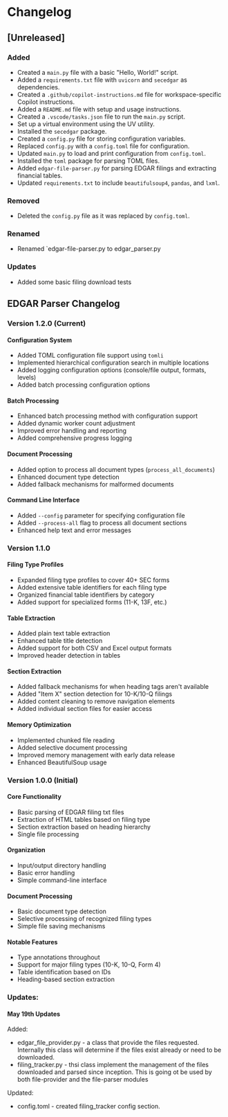 <!-- markdownlint-disable MD024 -->

# Changelog

## [Unreleased]

### Added

- Created a `main.py` file with a basic "Hello, World!" script.
- Added a `requirements.txt` file with `uvicorn` and `secedgar` as dependencies.
- Created a `.github/copilot-instructions.md` file for workspace-specific Copilot instructions.
- Added a `README.md` file with setup and usage instructions.
- Created a `.vscode/tasks.json` file to run the `main.py` script.
- Set up a virtual environment using the UV utility.
- Installed the `secedgar` package.
- Created a `config.py` file for storing configuration variables.
- Replaced `config.py` with a `config.toml` file for configuration.
- Updated `main.py` to load and print configuration from `config.toml`.
- Installed the `toml` package for parsing TOML files.
- Added `edgar-file-parser.py` for parsing EDGAR filings and extracting financial tables.
- Updated `requirements.txt` to include `beautifulsoup4`, `pandas`, and `lxml`.

### Removed

- Deleted the `config.py` file as it was replaced by `config.toml`.

### Renamed

- Renamed `edgar-file-parser.py to edgar_parser.py

### Updates

- Added some basic filing download tests

## EDGAR Parser Changelog

### Version 1.2.0 (Current)

#### Configuration System

- Added TOML configuration file support using `tomli`
- Implemented hierarchical configuration search in multiple locations
- Added logging configuration options (console/file output, formats, levels)
- Added batch processing configuration options

#### Batch Processing

- Enhanced batch processing method with configuration support
- Added dynamic worker count adjustment
- Improved error handling and reporting
- Added comprehensive progress logging

#### Document Processing

- Added option to process all document types (`process_all_documents`)
- Enhanced document type detection
- Added fallback mechanisms for malformed documents

#### Command Line Interface

- Added `--config` parameter for specifying configuration file
- Added `--process-all` flag to process all document sections
- Enhanced help text and error messages

### Version 1.1.0

#### Filing Type Profiles

- Expanded filing type profiles to cover 40+ SEC forms
- Added extensive table identifiers for each filing type
- Organized financial table identifiers by category
- Added support for specialized forms (11-K, 13F, etc.)

#### Table Extraction

- Added plain text table extraction
- Enhanced table title detection
- Added support for both CSV and Excel output formats
- Improved header detection in tables

#### Section Extraction

- Added fallback mechanisms for when heading tags aren't available
- Added "Item X" section detection for 10-K/10-Q filings
- Added content cleaning to remove navigation elements
- Added individual section files for easier access

#### Memory Optimization

- Implemented chunked file reading
- Added selective document processing
- Improved memory management with early data release
- Enhanced BeautifulSoup usage

### Version 1.0.0 (Initial)

#### Core Functionality

- Basic parsing of EDGAR filing txt files
- Extraction of HTML tables based on filing type
- Section extraction based on heading hierarchy
- Single file processing

#### Organization

- Input/output directory handling
- Basic error handling
- Simple command-line interface

#### Document Processing

- Basic document type detection
- Selective processing of recognized filing types
- Simple file saving mechanisms

#### Notable Features

- Type annotations throughout
- Support for major filing types (10-K, 10-Q, Form 4)
- Table identification based on IDs
- Heading-based section extraction

### Updates:

#### May 19th Updates

Added:

- edgar_file_provider.py - a class that provide the files requested. Internally this class will determine if the files exist already or need to be downloaded.
- filing_tracker.py - thsi class implement the management of the files downloaded and parsed since inception. This is going ot be used by both file-provider and the file-parser modules

Updated:

- config.toml - created filing_tracker config section.
